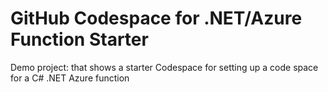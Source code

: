 # GitHub Codespace for .NET/Azure Function Starter

Demo project: that shows a starter Codespace for setting up a code space for a C# .NET Azure function
